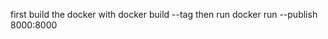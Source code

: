 first build the docker with docker build --tag <container name>
then run docker run --publish 8000:8000 <container name>
